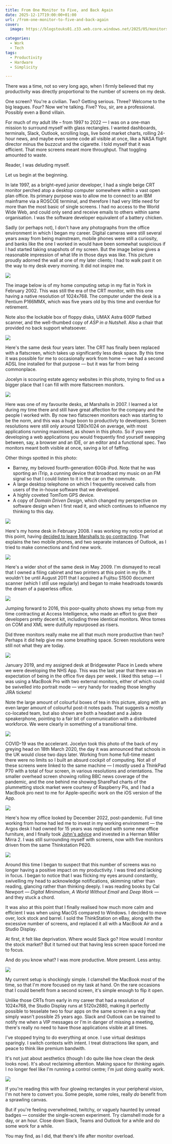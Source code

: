 ```yaml
---
title: From One Monitor to Five, and Back Again
date: 2025-12-17T19:00:00+01:00
url: /from-one-monitor-to-five-and-back-again
cover: 
  image: https://blogstouks01.z33.web.core.windows.net/2025/05/monitors/12_720.jpeg

categories:
  - Work
  - Tech
tags:
  - Productivity
  - Hardware
  - Simplicity

---
```


There was a time, not so very long ago, when I firmly believed that my productivity was directly proportional to the number of screens on my desk.

One screen? You're a civilian. Two? Getting serious. Three? Welcome to the big leagues. Four? Now we're talking. Five? You, sir, are a professional. Possibly even a Bond villain.

For much of my adult life – from 1997 to 2022 — I was on a one-man mission to surround myself with glass rectangles. I wanted dashboards, terminals, Slack, Outlook, scrolling logs, live bond market charts, rolling 24-hour news, and maybe even some code all visible at once, like a NASA flight director minus the buzzcut and the cigarette. I told myself that it was efficient. That more screens meant more throughput. That toggling amounted to waste.

Reader, I was deluding myself.

Let us begin at the beginning.

In late 1997, as a bright-eyed junior developer, I had a single beige CRT monitor perched atop a desktop computer somewhere within a vast open plan office. Its primary purpose was to allow me to connect to an IBM mainframe via a ROSCOE terminal, and therefore I had very little need for more than the most basic of single screens. I had no access to the World Wide Web, and could only send and receive emails to others within same organisation. I was the software developer equivalent of a battery chicken.

Sadly (or perhaps not), I don't have any photographs from the office environment in which I began my career. Digital cameras were still several years away from being mainstream, mobile phones were still a curiosity, and banks like the one I worked in would have been somewhat suspicious if I had started taking snapshots of my screen. But the image below gives a reasonable impression of what life in those days was like. This picture proudly adorned the wall at one of my later clients; I had to walk past it on the way to my desk every morning. It did not inspire me.

[![](https://blogstouks01.z33.web.core.windows.net/2025/05/monitors/07_720.jpeg)](https://blogstouks01.z33.web.core.windows.net/2025/05/monitors/07.jpeg)

The image below is of my home computing setup in my flat in York in February 2002. This was still the era of the CRT monitor, with this one having a native resolution of 1024x768. The computer under the desk is a Pentium P166MMX, which was five years old by this time and overdue for retirement.

Note also the lockable box of floppy disks, UMAX Astra 600P flatbed scanner, and the well-thumbed copy of _ASP in a Nutshell_. Also a chair that provided no back support whatsoever.

[![](https://blogstouks01.z33.web.core.windows.net/2025/05/monitors/01_720.jpeg)](https://blogstouks01.z33.web.core.windows.net/2025/05/monitors/01.jpeg)

Here's the same desk four years later. The CRT has finally been replaced with a flatscreen, which takes up significantly less desk space. By this time it was possible for me to occasionally work from home — we had a second ADSL line installed for that purpose — but it was far from being commonplace.

Jocelyn is scouring estate agency websites in this photo, trying to find us a bigger place that I can fill with more flatscreen monitors.

[![](https://blogstouks01.z33.web.core.windows.net/2025/05/monitors/02_720.jpeg)](https://blogstouks01.z33.web.core.windows.net/2025/05/monitors/02.jpeg)

Here was one of my favourite desks, at Marshalls in 2007. I learned a lot during my time there and still have great affection for the company and the people I worked with. By now two flatscreen monitors each was starting to be the norm, and this was a huge boon to productivty to developers. Screen resolutions were still only around 1280x1024 on average, with most applications running maximised, as shown in this photo. So if you were developing a web applications you would frequently find yourself swapping between, say, a browser and an IDE, or an editor and a functional spec. Two monitors meant both visible at once, saving a lot of faffing.

Other things spotted in this photo: 

- Barney, my beloved fourth-generation 60Gb iPod. Note that he was sporting an iTrip, a cunning device that broadcast my music on an FM signal so that I could listen to it in the car on the commute.
- A large desktop telephone on which I frequently received calls from users of the in-house software that we developed.
- A highly coveted TomTom GPS device.
- A copy of _Domain Driven Design_, which changed my perspective on software design when I first read it, and which continues to influence my thinking to this day.

[![](https://blogstouks01.z33.web.core.windows.net/2025/05/monitors/03_720.jpeg)](https://blogstouks01.z33.web.core.windows.net/2025/05/monitors/03.jpeg)

Here's my home desk in February 2008. I was working my notice period at this point, having [decided to leave Marshalls to go contracting](https://blog.iannelson.uk/going-for-it/). That explains the two mobile phones, and two separate instances of Outlook, as I tried to make connections and find new work.

[![](https://blogstouks01.z33.web.core.windows.net/2025/05/monitors/04_720.jpeg)](https://blogstouks01.z33.web.core.windows.net/2025/05/monitors/04.jpeg)

Here's a wider shot of the same desk in May 2009. I'm dismayed to recall that I owned a filing cabinet and two printers at this point in my life. It wouldn't be until August 2011 that I acquired a Fujitsu S1500 document scanner (which I still use regularly) and began to make headroads towards the dream of a paperless office.

[![](https://blogstouks01.z33.web.core.windows.net/2025/05/monitors/05_720.jpeg)](https://blogstouks01.z33.web.core.windows.net/2025/05/monitors/05.jpeg)

Jumping forward to 2016, this poor-quality photo shows my setup from my time contracting at Access Intelligence, who made an effort to give their developers pretty decent kit, including three identical monitors. Wrox tomes on COM and XML were dutifully repurposed as risers.

Did three monitors really make me all that much more productive than two? Perhaps it did help give me some breathing space. Screen resolutions were still not what they are today.

[![](https://blogstouks01.z33.web.core.windows.net/2025/05/monitors/06_720.jpeg)](https://blogstouks01.z33.web.core.windows.net/2025/05/monitors/06.jpeg)

January 2019, and my assigned desk at Bridgewater Place in Leeds where we were developing the NHS App. This was the last year that there was an expectation of being in the office five days per week. I liked this setup — I was using a MacBook Pro with two external monitors, either of which could be swivelled into portrait mode — very handy for reading those lengthy JIRA tickets!

Note the large amount of colourful boxes of tea in this picture, along with an even larger amount of colourful post-it notes pads. That suggests a mostly co-located team, but also shown are both a headset and a Jabra speakerphone, pointing to a fair bit of communication with a distributed workforce. We were clearly in something of a transitional time.

[![](https://blogstouks01.z33.web.core.windows.net/2025/05/monitors/08_720.jpeg)](https://blogstouks01.z33.web.core.windows.net/2025/05/monitors/08.jpeg)

COVID-19 was the accelerant. Jocelyn took this photo of the back of my greying head on 18th March 2020, the day it was announced that schools in the UK would close two days later. Working from home full-time meant there were no limits so I built an absurd cockpit of computing. Not all of these screens were linked to the same machine — I mostly used a ThinkPad P70 with a total of four screen, in various resolutions and orientations. The smaller overhead screen showing rolling BBC news coverage of the pandemic, and the one behind me showing SharePad charts of the plummetting stock market were courtesy of Raspberry Pis, and I had a MacBook pro next to me for Apple-specific work on the iOS version of the App.

[![](https://blogstouks01.z33.web.core.windows.net/2025/05/monitors/09_720.jpeg)](https://blogstouks01.z33.web.core.windows.net/2025/05/monitors/09.jpeg)

Here's how my office looked by December 2022, post-pandemic. Full time working from home had led me to invest in my working environment — the Argos desk I had owned for 15 years was replaced with some new office furniture, and I finally took [John's advice](https://johnsad.ventures/2008/05/07/a-chair-makes-a-hell-of-a-difference/) and invested in a Herman Miller Mirra 2. I was still surrounding myself with screens, now with five monitors driven from the same Thinkstation P620.

[![](https://blogstouks01.z33.web.core.windows.net/2025/05/monitors/10_720.jpeg)](https://blogstouks01.z33.web.core.windows.net/2025/05/monitors/10.jpeg)

Around this time I began to suspect that this number of screens was no longer having a positive impact on my productivity. I was tired and lacking in focus. I began to notice that I was flicking my eyes around constantly, swivelling my head to acknowledge notifications, skimming rather than reading, glancing rather than thinking deeply. I was reading books by Cal Newport — _Digital Minimalism_, _A World Without Email_ and _Deep Work_ — and they stuck a chord.

It was also at this point that I finally realised how much more calm and efficient I was when using MacOS compared to Windows. I decided to move over, lock stock and barrel. I sold the ThinkStation on eBay, along with the excessive number of screens, and replaced it all with a MacBook Air and a Studio Display.

At first, it felt like deprivation. Where would Slack go? How would I monitor the stock market? But it turned out that having less screen space forced me to focus.

And do you know what? I was more productive. More present. Less antsy.

[![](https://blogstouks01.z33.web.core.windows.net/2025/05/monitors/11_720.jpeg)](https://blogstouks01.z33.web.core.windows.net/2025/05/monitors/11.jpeg)

My current setup is shockingly simple. I clamshell the MacBook most of the time, so that I'm more focused on my task at hand. On the rare occasions that I could benefit from a second screen, it's simple enough to flip it open.

Unlike those CRTs from early in my career that had a resolution of 1024x768, the Studio Display runs at 5120x2880, making it perfectly possible to tesselate two to four apps on the same screen in a way that simply wasn't possible 25 years ago. Slack and Outlook can be trained to notify me when a VIP messages or I'm in danger of missing a meeting, there's really no need to have those applications visible at all times.

I've stopped trying to do everything at once. I use virtual desktops sparingly. I switch contexts with intent. I treat distractions like spam, and peace to think like premium bandwith.

It's not just about aesthetics (though I do quite like how clean the desk looks now). It's about reclaiming attention. Making space for _thinking_ again. I no longer feel like I'm running a control centre; I'm just doing quality work.

[![](https://blogstouks01.z33.web.core.windows.net/2025/05/monitors/12_720.jpeg)](https://blogstouks01.z33.web.core.windows.net/2025/05/monitors/12.jpeg)

If you're reading this with four glowing rectangles in your peripheral vision, I'm not here to convert you. Some people, some roles, really _do_ benefit from a sprawling canvas.

But if you're feeling overwhelmed, twitchy, or vaguely haunted by unread badges — consider the single-screen experiment. Try clamshell mode for a day, or an hour. Close down Slack, Teams and Outlook for a while and do some work for a while.

You may find, as I did, that there's life after monitor overload.